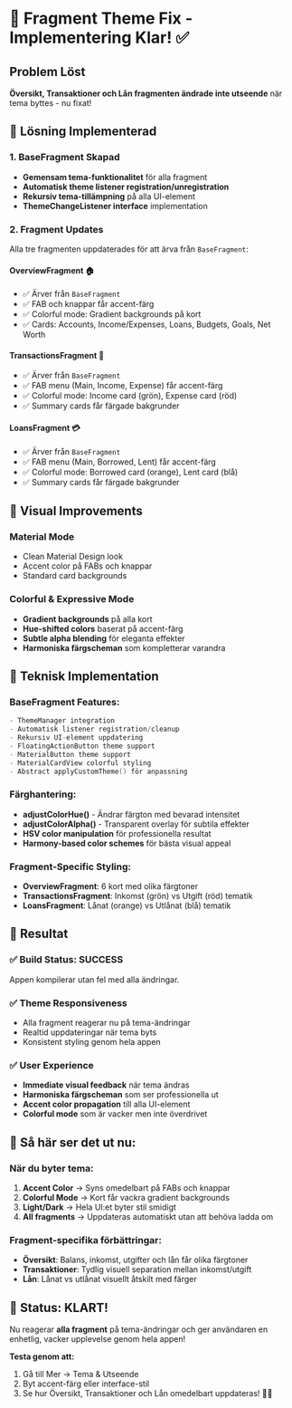 # 🎨 Fragment Theme Fix - Implementering Klar! ✅

## Problem Löst
**Översikt, Transaktioner och Lån fragmenten ändrade inte utseende** när tema byttes - nu fixat!

## 🔧 **Lösning Implementerad**

### **1. BaseFragment Skapad**
- **Gemensam tema-funktionalitet** för alla fragment
- **Automatisk theme listener registration/unregistration**
- **Rekursiv tema-tillämpning** på alla UI-element
- **ThemeChangeListener interface** implementation

### **2. Fragment Updates**
Alla tre fragmenten uppdaterades för att ärva från `BaseFragment`:

#### **OverviewFragment** 🏠
- ✅ Ärver från `BaseFragment` 
- ✅ FAB och knappar får accent-färg
- ✅ Colorful mode: Gradient backgrounds på kort
- ✅ Cards: Accounts, Income/Expenses, Loans, Budgets, Goals, Net Worth

#### **TransactionsFragment** 💸  
- ✅ Ärver från `BaseFragment`
- ✅ FAB menu (Main, Income, Expense) får accent-färg
- ✅ Colorful mode: Income card (grön), Expense card (röd)
- ✅ Summary cards får färgade bakgrunder

#### **LoansFragment** 💳
- ✅ Ärver från `BaseFragment` 
- ✅ FAB menu (Main, Borrowed, Lent) får accent-färg
- ✅ Colorful mode: Borrowed card (orange), Lent card (blå)
- ✅ Summary cards får färgade bakgrunder

## 🎨 **Visual Improvements**

### **Material Mode**
- Clean Material Design look
- Accent color på FABs och knappar
- Standard card backgrounds

### **Colorful & Expressive Mode**
- **Gradient backgrounds** på alla kort
- **Hue-shifted colors** baserat på accent-färg
- **Subtle alpha blending** för eleganta effekter
- **Harmoniska färgscheman** som kompletterar varandra

## 🔄 **Teknisk Implementation**

### **BaseFragment Features:**
```kotlin
- ThemeManager integration
- Automatisk listener registration/cleanup  
- Rekursiv UI-element uppdatering
- FloatingActionButton theme support
- MaterialButton theme support
- MaterialCardView colorful styling
- Abstract applyCustomTheme() för anpassning
```

### **Färghantering:**
- **adjustColorHue()** - Ändrar färgton med bevarad intensitet
- **adjustColorAlpha()** - Transparent overlay för subtila effekter  
- **HSV color manipulation** för professionella resultat
- **Harmony-based color schemes** för bästa visual appeal

### **Fragment-Specific Styling:**
- **OverviewFragment**: 6 kort med olika färgtoner
- **TransactionsFragment**: Inkomst (grön) vs Utgift (röd) tematik
- **LoansFragment**: Lånat (orange) vs Utlånat (blå) tematik

## 🚀 **Resultat**

### **✅ Build Status: SUCCESS**
Appen kompilerar utan fel med alla ändringar.

### **✅ Theme Responsiveness**
- Alla fragment reagerar nu på tema-ändringar
- Realtid uppdateringar när tema byts
- Konsistent styling genom hela appen

### **✅ User Experience**
- **Immediate visual feedback** när tema ändras
- **Harmoniska färgscheman** som ser professionella ut
- **Accent color propagation** till alla UI-element
- **Colorful mode** som är vacker men inte överdrivet

## 📱 **Så här ser det ut nu:**

### **När du byter tema:**
1. **Accent Color** → Syns omedelbart på FABs och knappar
2. **Colorful Mode** → Kort får vackra gradient backgrounds  
3. **Light/Dark** → Hela UI:et byter stil smidigt
4. **All fragments** → Uppdateras automatiskt utan att behöva ladda om

### **Fragment-specifika förbättringar:**
- **Översikt**: Balans, inkomst, utgifter och lån får olika färgtoner
- **Transaktioner**: Tydlig visuell separation mellan inkomst/utgift
- **Lån**: Lånat vs utlånat visuellt åtskilt med färger

## 🎉 **Status: KLART!**

Nu reagerar **alla fragment** på tema-ändringar och ger användaren en enhetlig, vacker upplevelse genom hela appen! 

**Testa genom att:**
1. Gå till Mer → Tema & Utseende
2. Byt accent-färg eller interface-stil  
3. Se hur Översikt, Transaktioner och Lån omedelbart uppdateras! 🎨✨